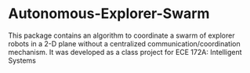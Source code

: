 # Autonomous-Explorer-Swarm
This package contains an algorithm to coordinate a swarm of explorer robots in a 2-D plane without a centralized communication/coordination mechanism.
It was developed as a class project for ECE 172A: Intelligent Systems
